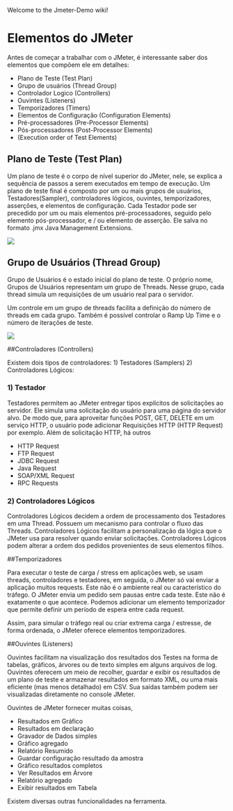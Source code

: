 Welcome to the Jmeter-Demo wiki!

# Elementos do JMeter

Antes de começar a trabalhar com o JMeter, é interessante saber dos elementos que compõem ele em detalhes:

* Plano de Teste (Test Plan)
* Grupo de usuários (Thread Group)
* Controlador Logico (Controllers)
* Ouvintes (Listeners)
* Temporizadores (Timers)
* Elementos de Configuração (Configuration Elements)
* Pré-processadores (Pre-Processor Elements)
*  Pós-processadores (Post-Processor Elements)
* (Execution order of Test Elements)

## Plano de Teste (Test Plan)

Um plano de teste é o corpo de nível superior do JMeter, nele, se explica a sequência de passos a serem executados em tempo de execução. Um plano de teste final é composto por um ou mais grupos de usuários, Testadores(Sampler), controladores lógicos, ouvintes, temporizadores, asserções, e elementos de configuração. Cada Testador pode ser precedido por um ou mais elementos pré-processadores, seguido pelo elemento pós-processador, e / ou elemento de asserção. Ele salva no formato .jmx Java Management Extensions.

![](http://i.imgur.com/MMNspd1.png)

## Grupo de Usuários (Thread Group)

Grupo de Usuários é o estado inicial do plano de teste. O próprio nome, Grupos de Usuários representam um grupo de Threads. Nesse grupo, cada thread simula um requisições de um usuário real para o servidor.

Um controle em um grupo de threads facilita a definição do número de threads em cada grupo. Também é possível controlar o Ramp Up Time e o número de iterações de teste. 

![](http://www.softwaretestingclass.com/wp-content/uploads/2014/02/jmeter-thread-group-1-.png)

##Controladores (Controllers)

Existem dois tipos de controladores: 1) Testadores (Samplers) 2) Controladores Lógicos:

### 1) Testador

Testadores permitem ao JMeter entregar tipos explícitos de solicitações ao servidor. Ele simula uma solicitação do usuário para uma página do servidor alvo. De modo que, para aproveitar funções POST, GET, DELETE em um serviço HTTP, o usuário pode adicionar Requisições HTTP (HTTP Request) por exemplo. Além de solicitação HTTP, há outros 

* HTTP Request
* FTP Request
* JDBC Request
* Java Request
* SOAP/XML Request
* RPC Requests

### 2) Controladores Lógicos

Controladores Lógicos decidem a ordem de processamento dos Testadores em uma Thread. Possuem um mecanismo para controlar o fluxo das Threads. Controladores Lógicos facilitam a personalização da lógica que o JMeter usa para resolver quando enviar solicitações. Controladores Lógicos podem alterar a ordem dos pedidos provenientes de seus elementos filhos.

##Temporizadores

Para executar o teste de carga / stress em aplicações web, se usam threads, controladores e testadores, em seguida, o JMeter só vai enviar a aplicação muitos requests. Este não é o ambiente real ou característico do tráfego. O JMeter envia um pedido sem pausas entre cada teste. Este não é exatamente o que acontece. Podemos adicionar um elemento temporizador que permite definir um período de espera entre cada request.

Assim, para simular o tráfego real ou criar extrema carga / estresse, de forma ordenada, o JMeter oferece elementos temporizadores.

##Ouvintes (Listeners)

Ouvintes facilitam na visualização dos resultados dos Testes na forma de tabelas, gráficos, árvores ou de texto simples em alguns arquivos de log. Ouvintes oferecem um meio de recolher, guardar e exibir os resultados de um plano de teste e armazenar resultados em formato XML, ou uma mais eficiente (mas menos detalhado) em CSV. Sua saídas também podem ser visualizadas diretamente no console JMeter.

Ouvintes de JMeter fornecer muitas coisas,

* Resultados em Gráfico
* Resultados em declaração
* Gravador de Dados simples
* Gráfico agregado
* Relatório Resumido
* Guardar configuração resultado da amostra
* Gráfico resultados completos
* Ver Resultados em Árvore
* Relatório agregado
* Exibir resultados em Tabela

Existem diversas outras funcionalidades na ferramenta.
